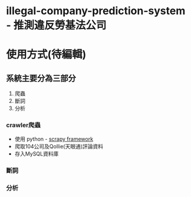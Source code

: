 # illegal-company-prediction-system - 推測違反勞基法公司

# 使用方式(待編輯)



## 系統主要分為三部分

1. 爬蟲
2. 斷詞
3. 分析


### crawler爬蟲

* 使用 python - [scrapy framework](https://github.com/scrapy/scrapy)
* 爬取104公司及Qollie(天眼通)評論資料
* 存入MySQL資料庫


### 斷詞




### 分析
